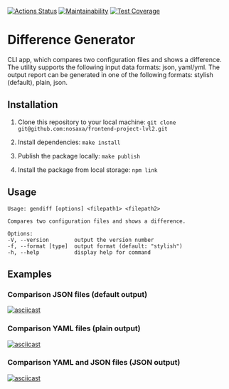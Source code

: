 [![Actions Status](https://github.com/nosaxa/frontend-project-lvl2/workflows/hexlet-check/badge.svg)](https://github.com/nosaxa/frontend-project-lvl2/actions)
[![Maintainability](https://api.codeclimate.com/v1/badges/a99a88d28ad37a79dbf6/maintainability)](https://codeclimate.com/github/nosaxa/frontend-project-lvl2/maintainability)
[![Test Coverage](https://api.codeclimate.com/v1/badges/7e227c8d4d08ebecacbd/test_coverage)](https://codeclimate.com/github/nosaxa/frontend-project-lvl2/test_coverage)

# Difference Generator
CLI app, which compares two configuration files and shows a difference.
The utility supports the following input data formats: json, yaml/yml. The output report can be generated in one of the following formats: stylish (default), plain, json.


## Installation
1. Clone this repository to your local machine:
 `git clone git@github.com:nosaxa/frontend-project-lvl2.git`
 
2. Install dependencies:
  `make install`
  
3. Publish the package locally:
   `make publish`
   
4. Install the package from local storage:
   `npm link`

## Usage

```
Usage: gendiff [options] <filepath1> <filepath2>

Compares two configuration files and shows a difference.

Options:
-V, --version        output the version number
-f, --format [type]  output format (default: "stylish")
-h, --help           display help for command
```

## Examples

### Comparison JSON files (default output)
[![asciicast](https://asciinema.org/a/sB2sPsAycjSVGN92uwowcyVpO.svg)](https://asciinema.org/a/sB2sPsAycjSVGN92uwowcyVpO)

### Comparison YAML files (plain output)
[![asciicast](https://asciinema.org/a/oTKV4jmr7An4zZYUw6uZReTgF.svg)](https://asciinema.org/a/oTKV4jmr7An4zZYUw6uZReTgF)
  
### Comparison YAML and JSON files (JSON output)
[![asciicast](https://asciinema.org/a/XLkLZvcRFToct7JorkW3GXTQF.svg)](https://asciinema.org/a/XLkLZvcRFToct7JorkW3GXTQF)
